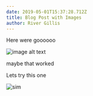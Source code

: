 ```yaml
---
date: 2019-05-01T15:37:28.712Z
title: Blog Post with Images
author: River Gillis
---
```

Here were goooooo

![image alt text](/assets/coehp-logo.png "image title")

maybe that worked

Lets try this one

![sim](/assets/sim.png "another image!")
